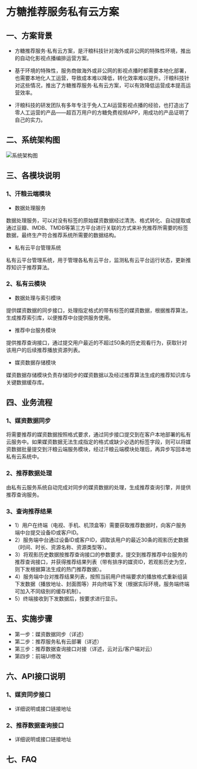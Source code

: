 # 方糖推荐服务私有云方案

## 一、方案背景
- 方糖推荐服务·私有云方案，是汗粮科技针对海外或非公网的特殊性环境，推出的自动化影视点播编排运营方案。

- 基于环境的特殊性，服务商做海外或非公网的影视点播时都需要本地化部署，也需要本地化人工运营，导致成本难以降低，转化效率难以提升。汗粮科技针对这些情况，推出了方糖推荐服务·私有云方案，可以有效降低运营成本提高运营效率。

- 汗粮科技的研发团队有多年专注于免人工AI运营影视点播的经验，也打造出了零人工运营的产品——超百万用户的方糖免费视频APP，用成功的产品证明了自己的实力。

## 二、系统架构图

![系统架构图](https://github.com/hfgang/fangtang/blob/master/doc/quickstart/方糖私有云架构图.png)

## 三、各模块说明

### 1、汗粮云端模块
- 数据处理服务

数据处理服务，可以对没有标签的原始媒资数据经过清洗、格式转化、自动提取或通过豆瓣、IMDB、TMDB等第三方平台进行关联的方式来补充推荐所需要的标签数据，最终生产符合推荐系统所需要的数据结构。

- 私有云平台管理系统

私有云平台管理系统，用于管理各私有云平台，监测私有云平台运行状态，更新推荐知识于推荐算法。

### 2、私有云模块
- 数据处理与索引模块

提供媒资数据的同步接口，处理指定格式的带有标签的媒资数据，根据推荐算法，生成推荐索引库，以便推荐中台提供服务使用。

- 推荐中台服务模块

提供推荐查询接口，通过提交用户最近的不超过50条的历史观看行为，获取针对该用户的后续推荐播放资源列表。

- 媒资数据存储模块

媒资数据存储模块负责存储同步的媒资数据以及经过推荐算法生成的推荐知识库与关键数据缓存库。

## 四、业务流程
### 1、媒资数据同步

将需要推荐的媒资数据按照格式要求，通过同步接口提交到在客户本地部署的私有云服务中。如果媒资数据无法生成指定的格式或缺少必选的标签字段，则可以将媒资数据批量提交到汗粮云端服务模块，经过汗粮云端模块处理后，再异步写回本地私有云系统中。

### 2、推荐数据处理

由私有云服务系统自动完成对同步的媒资数据的处理，生成推荐查询引擎，并提供推荐查询服务。

### 3、查询推荐结果

- 1）用户在终端（电视、手机、机顶盒等）需要获取推荐数据时，向客户服务端中台提交设备ID或客户ID。
- 2）服务端中台通过设备ID或客户ID，调取该用户的最近30条的观影历史数据（时间、时长、资源名称、资源类型等）。
- 3）将观影历史数据按推荐查询接口的参数要求，提交到推荐推荐中台服务的推荐查询接口，并获得推荐结果列表（带有排序的媒资ID，若观影历史为空，则下发根据算法生成的热门推荐数据）。
- 4）服务端中台对推荐结果列表，按照当前用户终端要求的播放格式重新组装下发数据（播放地址、封面图等）并向终端下发（根据实际环境，服务端终端可加入不同级别的缓存机制）。
- 5）终端接收到下发数据后，按要求进行显示。

## 五、实施步骤

- 第一步：媒资数据同步（详述）
- 第二步：推荐服务私有云部署（详述）
- 第三步：推荐数据查询接口对接（详述，云对云/客户端对云）
- 第四步：前端UI修改

## 六、API接口说明

### 1、媒资同步接口
- 详细说明或接口链接地址

### 2、推荐数据查询接口
- 详细说明或接口链接地址

## 七、FAQ
